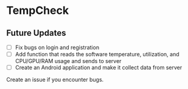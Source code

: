 # TempCheck



## Future Updates

- [ ] Fix bugs on login and registration
- [ ] Add function that reads the software temperature, utilization, and CPU/GPU/RAM usage and sends to server
- [ ] Create an Android application and make it collect data from server

Create an issue if you encounter bugs.
